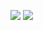 ![](https://github-readme-stats.vercel.app/api?username=gen740&show_icons=true&theme=nightowl)
![](https://github-readme-stats.vercel.app/api/top-langs?username=gen740&theme=nightowl)
